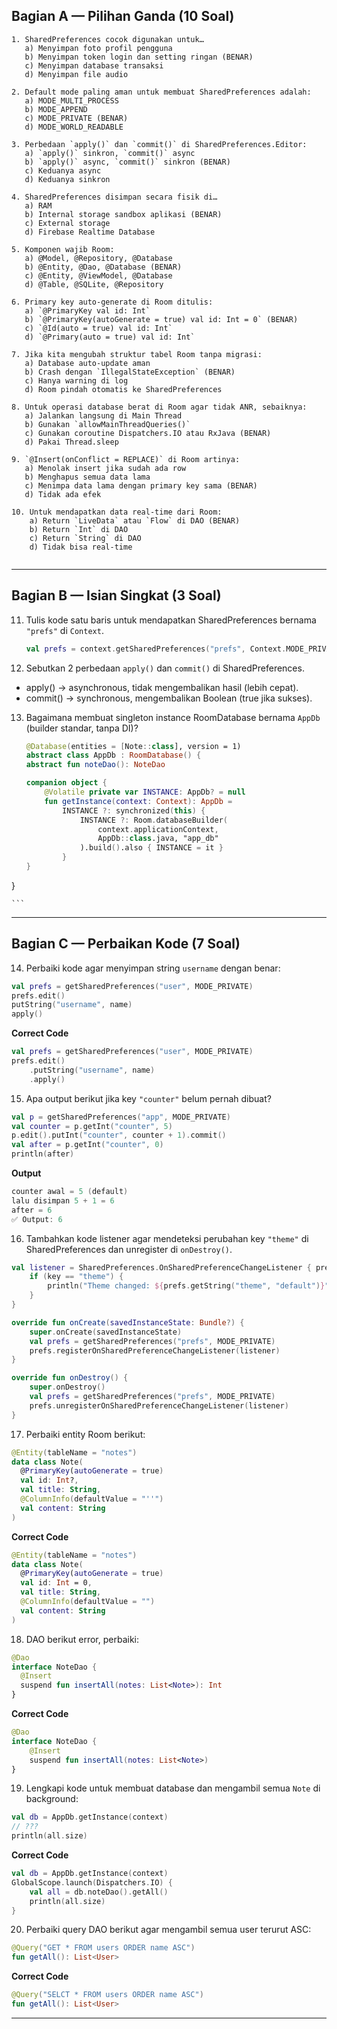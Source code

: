 ## Bagian A — Pilihan Ganda (10 Soal)

```
1. SharedPreferences cocok digunakan untuk…
   a) Menyimpan foto profil pengguna
   b) Menyimpan token login dan setting ringan (BENAR)
   c) Menyimpan database transaksi
   d) Menyimpan file audio

2. Default mode paling aman untuk membuat SharedPreferences adalah:
   a) MODE_MULTI_PROCESS
   b) MODE_APPEND
   c) MODE_PRIVATE (BENAR)
   d) MODE_WORLD_READABLE

3. Perbedaan `apply()` dan `commit()` di SharedPreferences.Editor:
   a) `apply()` sinkron, `commit()` async
   b) `apply()` async, `commit()` sinkron (BENAR)
   c) Keduanya async
   d) Keduanya sinkron

4. SharedPreferences disimpan secara fisik di…
   a) RAM
   b) Internal storage sandbox aplikasi (BENAR)
   c) External storage
   d) Firebase Realtime Database

5. Komponen wajib Room:
   a) @Model, @Repository, @Database
   b) @Entity, @Dao, @Database (BENAR)
   c) @Entity, @ViewModel, @Database
   d) @Table, @SQLite, @Repository

6. Primary key auto-generate di Room ditulis:
   a) `@PrimaryKey val id: Int`
   b) `@PrimaryKey(autoGenerate = true) val id: Int = 0` (BENAR)
   c) `@Id(auto = true) val id: Int`
   d) `@Primary(auto = true) val id: Int`

7. Jika kita mengubah struktur tabel Room tanpa migrasi:
   a) Database auto-update aman
   b) Crash dengan `IllegalStateException` (BENAR)
   c) Hanya warning di log
   d) Room pindah otomatis ke SharedPreferences

8. Untuk operasi database berat di Room agar tidak ANR, sebaiknya:
   a) Jalankan langsung di Main Thread
   b) Gunakan `allowMainThreadQueries()`
   c) Gunakan coroutine Dispatchers.IO atau RxJava (BENAR)
   d) Pakai Thread.sleep

9. `@Insert(onConflict = REPLACE)` di Room artinya:
   a) Menolak insert jika sudah ada row
   b) Menghapus semua data lama
   c) Menimpa data lama dengan primary key sama (BENAR)
   d) Tidak ada efek

10. Untuk mendapatkan data real-time dari Room:
    a) Return `LiveData` atau `Flow` di DAO (BENAR)
    b) Return `Int` di DAO
    c) Return `String` di DAO
    d) Tidak bisa real-time


```

---

## Bagian B — Isian Singkat (3 Soal)

11. Tulis kode satu baris untuk mendapatkan SharedPreferences bernama `"prefs"` di `Context`.
    ```kotlin
    val prefs = context.getSharedPreferences("prefs", Context.MODE_PRIVATE)
    ```

12. Sebutkan 2 perbedaan `apply()` dan `commit()` di SharedPreferences.
- apply() → asynchronous, tidak mengembalikan hasil (lebih cepat).
- commit() → synchronous, mengembalikan Boolean (true jika sukses).

13. Bagaimana membuat singleton instance RoomDatabase bernama `AppDb` (builder standar, tanpa DI)?
    ```kotlin
    @Database(entities = [Note::class], version = 1)
    abstract class AppDb : RoomDatabase() {
    abstract fun noteDao(): NoteDao

    companion object {
        @Volatile private var INSTANCE: AppDb? = null
        fun getInstance(context: Context): AppDb =
            INSTANCE ?: synchronized(this) {
                INSTANCE ?: Room.databaseBuilder(
                    context.applicationContext,
                    AppDb::class.java, "app_db"
                ).build().also { INSTANCE = it }
            }
    }
}

    ```
---

## Bagian C — Perbaikan Kode (7 Soal)

14. Perbaiki kode agar menyimpan string `username` dengan benar:

```kotlin
val prefs = getSharedPreferences("user", MODE_PRIVATE)
prefs.edit()
putString("username", name)
apply()
```
**Correct Code**
```kotlin
val prefs = getSharedPreferences("user", MODE_PRIVATE)
prefs.edit()
    .putString("username", name)
    .apply()
```

15. Apa output berikut jika key `"counter"` belum pernah dibuat?

```kotlin
val p = getSharedPreferences("app", MODE_PRIVATE)
val counter = p.getInt("counter", 5)
p.edit().putInt("counter", counter + 1).commit()
val after = p.getInt("counter", 0)
println(after)
```
**Output**
```kotlin
counter awal = 5 (default)
lalu disimpan 5 + 1 = 6
after = 6
✅ Output: 6
```

16. Tambahkan kode listener agar mendeteksi perubahan key `"theme"` di SharedPreferences dan unregister di `onDestroy()`.
```kotlin
val listener = SharedPreferences.OnSharedPreferenceChangeListener { prefs, key ->
    if (key == "theme") {
        println("Theme changed: ${prefs.getString("theme", "default")}")
    }
}

override fun onCreate(savedInstanceState: Bundle?) {
    super.onCreate(savedInstanceState)
    val prefs = getSharedPreferences("prefs", MODE_PRIVATE)
    prefs.registerOnSharedPreferenceChangeListener(listener)
}

override fun onDestroy() {
    super.onDestroy()
    val prefs = getSharedPreferences("prefs", MODE_PRIVATE)
    prefs.unregisterOnSharedPreferenceChangeListener(listener)
}

```

17. Perbaiki entity Room berikut:

```kotlin
@Entity(tableName = "notes")
data class Note(
  @PrimaryKey(autoGenerate = true)
  val id: Int?,
  val title: String,
  @ColumnInfo(defaultValue = "''")
  val content: String
)
```

**Correct Code**
```kotlin
@Entity(tableName = "notes")
data class Note(
  @PrimaryKey(autoGenerate = true)
  val id: Int = 0,
  val title: String,
  @ColumnInfo(defaultValue = "")
  val content: String
)
```

18. DAO berikut error, perbaiki:

```kotlin
@Dao
interface NoteDao {
  @Insert
  suspend fun insertAll(notes: List<Note>): Int
}
```

**Correct Code**
```kotlin
@Dao
interface NoteDao {
    @Insert
    suspend fun insertAll(notes: List<Note>)
}
```

19. Lengkapi kode untuk membuat database dan mengambil semua `Note` di background:

```kotlin
val db = AppDb.getInstance(context)
// ???
println(all.size)
```

**Correct Code**
```kotlin
val db = AppDb.getInstance(context)
GlobalScope.launch(Dispatchers.IO) {
    val all = db.noteDao().getAll()
    println(all.size)
}
```

20. Perbaiki query DAO berikut agar mengambil semua user terurut ASC:

```kotlin
@Query("GET * FROM users ORDER name ASC")
fun getAll(): List<User>
```

**Correct Code**
```kotlin
@Query("SELCT * FROM users ORDER name ASC")
fun getAll(): List<User>
```

---
